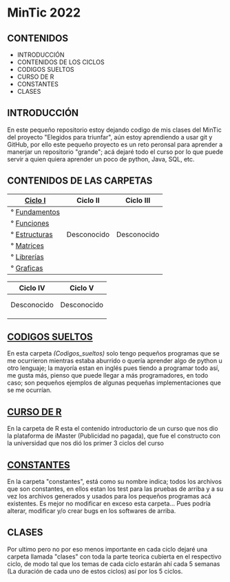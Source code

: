 # MinTic 2022

## CONTENIDOS

* INTRODUCCIÓN
* CONTENIDOS DE LOS CICLOS
* CODIGOS SUELTOS
* CURSO DE R
* CONSTANTES
* CLASES

## INTRODUCCIÓN

En este pequeño repositorio estoy dejando codigo de mis clases del MinTic del proyecto "Elegidos para triunfar",
aún estoy aprendiendo a usar git y GitHub, por ello este pequeño proyecto es un reto peronsal para aprender a manerjar
un repositorio "grande"; acá dejaré todo el curso por lo que puede servir a quien quiera aprender un poco de python,
Java, SQL, etc.

## CONTENIDOS DE LAS CARPETAS


| [Ciclo I](Ciclo_I)                                | Ciclo II        | Ciclo III       | 
| --------------------------------------------------|-----------------|-----------------| 
| ° [Fundamentos](Ciclo_I/reto_0.py)                |                 |                 | 
| ° [Funciones](Ciclo_I/reto_1_funciones.py)        |                 |                 | 
| ° [Estructuras](Ciclo_I/reto_2_diccionarios.py)   |   Desconocido   |   Desconocido   | 
| ° [Matrices](Ciclo_I/reto_3_matrices.py)          |                 |                 | 
| ° [Librerías](Ciclo_I/reto_4_librerias.py)        |                 |                 | 
| ° [Graficas](Ciclo_I/reto_5_graficas.py)          |                 |                 |

| Ciclo IV        | Ciclo V         |
|-----------------|-----------------|
|                 |                 |
|                 |                 |
|   Desconocido   |   Desconocido   |
|                 |                 |
|                 |                 |
|                 |                 |

## [CODIGOS SUELTOS](Codigos_sueltos)

En esta carpeta _(Codigos_sueltos)_ solo tengo pequeños programas que se me ocurrieron mientras estaba
aburrido o quería aprender algo de python u otro lenguaje; la mayoría estan en inglés pues tiendo a programar todo así,
me gusta más, pienso que puede llegar a más programadores, en todo caso; son pequeños ejemplos de algunas pequeñas
implementaciones que se me ocurrían.

## [CURSO DE R](R)

En la carpeta de R esta el contenido introductorio de un curso que nos dio la plataforma de iMaster (Publicidad no pagada),
que fue el constructo con la universidad que nos dió los primer 3 ciclos del curso

## [CONSTANTES](Constantes)

En la carpeta "constantes", está como su nombre indica; todos los archivos que son constantes, en ellos estan los test
para las pruebas de arriba y a su vez los archivos generados y usados para los pequeños programas acá existentes. Es
mejor no modificar en exceso esta carpeta... Pues podría alterar, modificar y/o crear bugs en los softwares de arriba.

## CLASES

Por ultimo pero no por eso menos importante en cada ciclo dejaré una carpeta llamada "clases" con toda la parte teorica
cubierta en el respectivo ciclo, de modo tal que los temas de cada ciclo estarán ahí cada 5 semanas (La duración de
cada uno de estos ciclos) así por los 5 ciclos.
